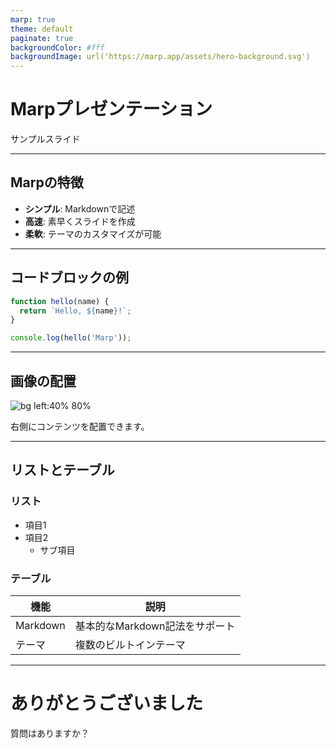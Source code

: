 ```yaml
---
marp: true
theme: default
paginate: true
backgroundColor: #fff
backgroundImage: url('https://marp.app/assets/hero-background.svg')
---
```


# Marpプレゼンテーション

サンプルスライド

---

## Marpの特徴

- **シンプル**: Markdownで記述
- **高速**: 素早くスライドを作成
- **柔軟**: テーマのカスタマイズが可能

---

## コードブロックの例

```javascript
function hello(name) {
  return `Hello, ${name}!`;
}

console.log(hello('Marp'));
```

---

## 画像の配置

![bg left:40% 80%](https://marp.app/og-image.jpg)

右側にコンテンツを配置できます。

---

## リストとテーブル

### リスト
- 項目1
- 項目2
  - サブ項目

### テーブル

| 機能 | 説明 |
|------|------|
| Markdown | 基本的なMarkdown記法をサポート |
| テーマ | 複数のビルトインテーマ |

---

# ありがとうございました

質問はありますか？